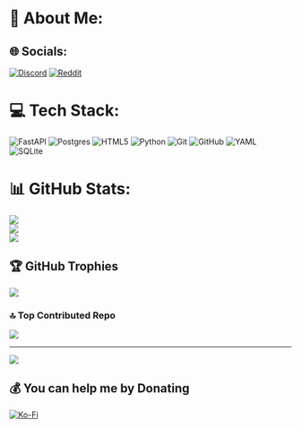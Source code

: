 # 💫 About Me:



## 🌐 Socials:
[![Discord](https://img.shields.io/badge/Discord-%237289DA.svg?logo=discord&logoColor=white)](https://discord.gg/qRW9cDTqET) [![Reddit](https://img.shields.io/badge/Reddit-%23FF4500.svg?logo=Reddit&logoColor=white)](https://reddit.com/user/Julianwe17) 

# 💻 Tech Stack:
![FastAPI](https://img.shields.io/badge/FastAPI-005571?style=for-the-badge&logo=fastapi) ![Postgres](https://img.shields.io/badge/postgres-%23316192.svg?style=for-the-badge&logo=postgresql&logoColor=white) ![HTML5](https://img.shields.io/badge/html5-%23E34F26.svg?style=for-the-badge&logo=html5&logoColor=white) ![Python](https://img.shields.io/badge/python-3670A0?style=for-the-badge&logo=python&logoColor=ffdd54) ![Git](https://img.shields.io/badge/git-%23F05033.svg?style=for-the-badge&logo=git&logoColor=white) ![GitHub](https://img.shields.io/badge/github-%23121011.svg?style=for-the-badge&logo=github&logoColor=white) ![YAML](https://img.shields.io/badge/yaml-%23ffffff.svg?style=for-the-badge&logo=yaml&logoColor=151515) ![SQLite](https://img.shields.io/badge/sqlite-%2307405e.svg?style=for-the-badge&logo=sqlite&logoColor=white)
# 📊 GitHub Stats:
![](https://github-readme-stats.vercel.app/api?username=Julianwe17&theme=dark&hide_border=false&include_all_commits=true&count_private=false)<br/>
![](https://github-readme-streak-stats.herokuapp.com/?user=Julianwe17&theme=dark&hide_border=false)<br/>
![](https://github-readme-stats.vercel.app/api/top-langs/?username=Julianwe17&theme=dark&hide_border=false&include_all_commits=true&count_private=false&layout=compact)

## 🏆 GitHub Trophies
![](https://github-profile-trophy.vercel.app/?username=Julianwe17&theme=radical&no-frame=false&no-bg=true&margin-w=4)

### 🔝 Top Contributed Repo
![](https://github-contributor-stats.vercel.app/api?username=Julianwe17&limit=5&theme=dark&combine_all_yearly_contributions=true)

---
[![](https://visitcount.itsvg.in/api?id=Julianwe17&icon=0&color=0)](https://visitcount.itsvg.in)

  ## 💰 You can help me by Donating
  [![Ko-Fi](https://img.shields.io/badge/Ko--fi-F16061?style=for-the-badge&logo=ko-fi&logoColor=white)](https://ko-fi.com/juliusbot) 

  
<!-- Proudly created with GPRM ( https://gprm.itsvg.in ) -->
